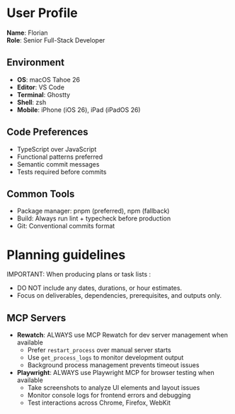 # User Profile

**Name**: Florian  
**Role**: Senior Full-Stack Developer

## Environment

- **OS**: macOS Tahoe 26
- **Editor**: VS Code
- **Terminal**: Ghostty
- **Shell**: zsh
- **Mobile**: iPhone (iOS 26), iPad (iPadOS 26)

## Code Preferences

- TypeScript over JavaScript
- Functional patterns preferred
- Semantic commit messages
- Tests required before commits

## Common Tools

- Package manager: pnpm (preferred), npm (fallback)
- Build: Always run lint + typecheck before production
- Git: Conventional commits format

# Planning guidelines

IMPORTANT: When producing plans or task lists :

- DO NOT include any dates, durations, or hour estimates.
- Focus on deliverables, dependencies, prerequisites, and outputs only.

## MCP Servers

- **Rewatch**: ALWAYS use MCP Rewatch for dev server management when available
  - Prefer `restart_process` over manual server starts
  - Use `get_process_logs` to monitor development output
  - Background process management prevents timeout issues
- **Playwright**: ALWAYS use Playwright MCP for browser testing when available
  - Take screenshots to analyze UI elements and layout issues
  - Monitor console logs for frontend errors and debugging
  - Test interactions across Chrome, Firefox, WebKit
